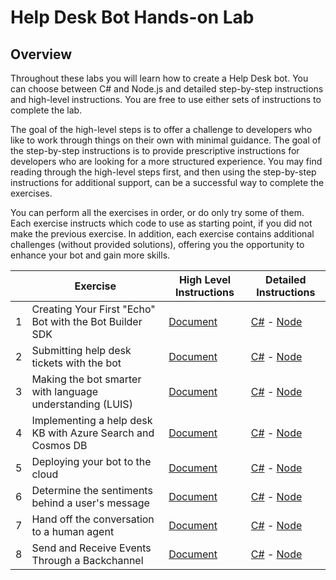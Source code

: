 # Help Desk Bot Hands-on Lab

## Overview

Throughout these labs you will learn how to create a Help Desk bot. You can choose between C# and Node.js and detailed step-by-step instructions and high-level instructions. You are free to use either sets of instructions to complete the lab.

The goal of the high-level steps is to offer a challenge to developers who like to work through things on their own with minimal guidance. The goal of the step-by-step instructions is to provide prescriptive instructions for developers who are looking for a more structured experience. You may find reading through the high-level steps first, and then using the step-by-step instructions for additional support, can be a successful way to complete the exercises.

You can perform all the exercises in order, or do only try some of them. Each exercise instructs which code to use as starting point, if you did not make the previous exercise. In addition, each exercise contains additional challenges (without provided solutions), offering you the opportunity to enhance your bot and gain more skills.


|   | Exercise                                                        | High Level Instructions                            | Detailed Instructions                                                                                   |
|---|-----------------------------------------------------------------|--------------------------------------------------  |---------------------------------------------------------------------------------------------------------|
| 1 | Creating Your First "Echo" Bot with the Bot Builder SDK         | [Document](./exercise1-EchoBot.md)                 | [C#](./CSharp/exercise1-EchoBot.md) - [Node](./Node/exercise1-EchoBot.md)                               |
| 2 | Submitting help desk tickets with the bot                       | [Document](./exercise2-TicketSubmissionDialog.md)  | [C#](./CSharp/exercise2-TicketSubmissionDialog.md) - [Node](./Node/exercise2-TicketSubmissionDialog.md) |
| 3 | Making the bot smarter with language understanding (LUIS)       | [Document](./exercise3-LuisDialog.md)              | [C#](./CSharp/exercise3-LuisDialog.md) - [Node](./Node/exercise3-LuisDialog.md)                         |
| 4 | Implementing a help desk KB with Azure Search and Cosmos DB     | [Document](./exercise4-KnowledgeBase.md)           | [C#](./CSharp/exercise4-KnowledgeBase.md) - [Node](./Node/exercise4-KnowledgeBase.md)                  |
| 5 | Deploying your bot to the cloud                                 | [Document](./exercise5-Deployment.md)              | [C#](./CSharp/exercise5-Deployment.md) - [Node](./Node/exercise5-Deployment.md)                         |
| 6 | Determine the sentiments behind a user's message                | [Document](./exercise6-MoodDetection.md)           | [C#](./CSharp/exercise6-MoodDetection.md) - [Node](./Node/exercise6-MoodDetection.md)                   |
| 7 | Hand off the conversation to a human agent                      | [Document](./exercise7-HandOffToHuman.md)          | [C#](./CSharp/exercise7-HandOffToHuman.md) - [Node](./Node/exercise7-HandOffToHuman.md)                 |
| 8 | Send and Receive Events Through a Backchannel                   | [Document](./exercise8-BackChannel.md)             | [C#](./CSharp/exercise8-BackChannel.md) - [Node](./Node/exercise8-BackChannel.md)                                                            |